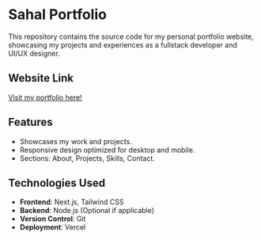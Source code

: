 # Sahal Portfolio

This repository contains the source code for my personal portfolio website, showcasing my projects and experiences as a fullstack developer and UI/UX designer.

## Website Link
[Visit my portfolio here!](https://sahal-portfolio-bq3inpb0j-muhammad-sahal-nurdins-projects.vercel.app/)

## Features
- Showcases my work and projects.
- Responsive design optimized for desktop and mobile.
- Sections: About, Projects, Skills, Contact.

## Technologies Used
- **Frontend**: Next.js, Tailwind CSS
- **Backend**: Node.js (Optional if applicable)
- **Version Control**: Git
- **Deployment**: Vercel


